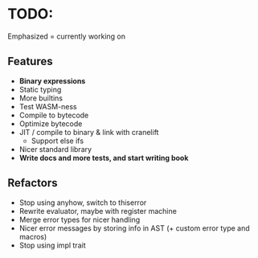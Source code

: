 # TODO:
Emphasized = currently working on

## Features
 * **Binary expressions**
 * Static typing
 * More builtins
 * Test WASM-ness
 * Compile to bytecode
 * Optimize bytecode
 * JIT / compile to binary & link with cranelift
   * Support else ifs
 * Nicer standard library
 * **Write docs and more tests, and start writing book**

## Refactors
* Stop using anyhow, switch to thiserror
* Rewrite evaluator, maybe with register machine
* Merge error types for nicer handling
* Nicer error messages by storing info in AST (+ custom error type and macros)
* Stop using impl trait
